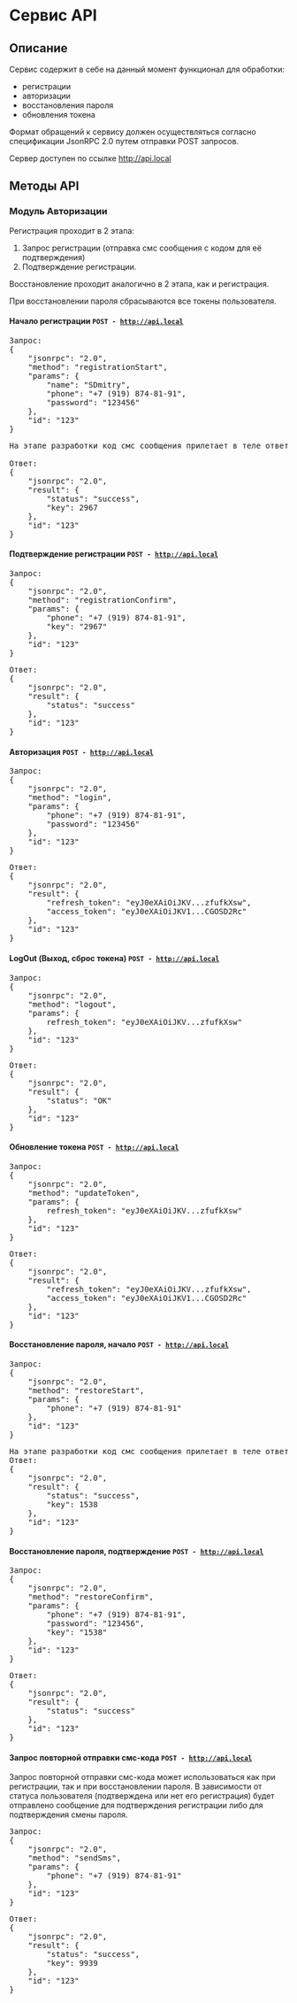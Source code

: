 # Сервис API

## Описание

Сервис содержит в себе на данный момент функционал для обработки:
- регистрации
- авторизации
- восстановления пароля
- обновления токена

Формат обращений к сервису должен осуществляться согласно спецификации JsonRPC 2.0 
путем отправки POST запросов.

Сервер доступен по ссылке http://api.local

## Методы API

### Модуль Авторизации

Регистрация проходит в 2 этапа:
1. Запрос регистрации (отправка смс сообщения с кодом для её подтверждения)
2. Подтверждение регистрации.

Восстановление проходит аналогично в 2 этапа, как и регистрация.

При восстановлении пароля сбрасываются все токены пользователя.

#### Начало регистрации <code>POST - http://api.local </code>
<pre>
Запрос:
{
    "jsonrpc": "2.0",
    "method": "registrationStart",
    "params": {
    	"name": "SDmitry",
        "phone": "+7 (919) 874-81-91",
        "password": "123456"
    },
    "id": "123"
}
</pre>
<pre>
На этапе разработки код смс сообщения прилетает в теле ответа запроса на регистрацю.

Ответ:
{
    "jsonrpc": "2.0",
    "result": {
        "status": "success",
        "key": 2967
    },
    "id": "123"
}
</pre>

#### Подтверждение регистрации <code>POST - http://api.local </code>
<pre>
Запрос:
{
    "jsonrpc": "2.0",
    "method": "registrationConfirm",
    "params": {
        "phone": "+7 (919) 874-81-91",
        "key": "2967"
    },
    "id": "123"
}
</pre>
<pre>
Ответ:
{
    "jsonrpc": "2.0",
    "result": {
        "status": "success"
    },
    "id": "123"
}
</pre>

#### Авторизация <code>POST - http://api.local </code>
<pre>
Запрос:
{
    "jsonrpc": "2.0", 
    "method": "login",
    "params": {
        "phone": "+7 (919) 874-81-91",
        "password": "123456"
    },
    "id": "123"
}
</pre>
<pre>
Ответ:
{
    "jsonrpc": "2.0",
    "result": {
        "refresh_token": "eyJ0eXAiOiJKV...zfufkXsw",
        "access_token": "eyJ0eXAiOiJKV1...CGOSD2Rc"
    },
    "id": "123"
}
</pre>

#### LogOut (Выход, сброс токена) <code>POST - http://api.local </code>
<pre>
Запрос:
{
    "jsonrpc": "2.0", 
    "method": "logout",
    "params": {
    	refresh_token": "eyJ0eXAiOiJKV...zfufkXsw"
    },
    "id": "123"
}
</pre>
<pre>
Ответ:
{
    "jsonrpc": "2.0",
    "result": {
        "status": "OK"
    },
    "id": "123"
}
</pre>

#### Обновление токена <code>POST - http://api.local </code>
<pre>
Запрос:
{
    "jsonrpc": "2.0", 
    "method": "updateToken",
    "params": {
    	refresh_token": "eyJ0eXAiOiJKV...zfufkXsw"
    },
    "id": "123"
}
</pre>
<pre>
Ответ:
{
    "jsonrpc": "2.0",
    "result": {
        "refresh_token": "eyJ0eXAiOiJKV...zfufkXsw",
        "access_token": "eyJ0eXAiOiJKV1...CGOSD2Rc"
    },
    "id": "123"
}
</pre>

#### Восстановление пароля, начало <code>POST - http://api.local </code>
<pre>
Запрос:
{
    "jsonrpc": "2.0",
    "method": "restoreStart",
    "params": {
        "phone": "+7 (919) 874-81-91"
    },
    "id": "123"
}
</pre>
<pre>
На этапе разработки код смс сообщения прилетает в теле ответа запроса на восстановление.
Ответ:
{
    "jsonrpc": "2.0",
    "result": {
        "status": "success",
        "key": 1538
    },
    "id": "123"
}
</pre>

#### Восстановление пароля, подтверждение <code>POST - http://api.local </code>
<pre>
Запрос:
{
    "jsonrpc": "2.0",
    "method": "restoreConfirm",
    "params": {
        "phone": "+7 (919) 874-81-91",
        "password": "123456",
        "key": "1538"
    },
    "id": "123"
}
</pre>
<pre>
Ответ:
{
    "jsonrpc": "2.0",
    "result": {
        "status": "success"
    },
    "id": "123"
}
</pre>

#### Запрос повторной отправки смс-кода <code>POST - http://api.local </code>

Запрос повторной отправки смс-кода может использоваться как при регистрации, так и при восстановлении пароля.
В зависимости от статуса пользователя (подтверждена или нет его регистрация) будет отправлено сообщение 
для подтверждения регистрации либо для подтверждения смены пароля.

<pre>
Запрос:
{
    "jsonrpc": "2.0",
    "method": "sendSms",
    "params": {
        "phone": "+7 (919) 874-81-91"
    },
    "id": "123"
}
</pre>
<pre>
Ответ:
{
    "jsonrpc": "2.0",
    "result": {
        "status": "success",
        "key": 9939
    },
    "id": "123"
}
</pre>
